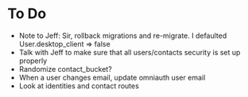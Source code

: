 # To Do
- Note to Jeff: Sir, rollback migrations and re-migrate. I defaulted User.desktop_client => false
- Talk with Jeff to make sure that all users/contacts security is set up properly
- Randomize contact_bucket? 
- When a user changes email, update omniauth user email
- Look at identities and contact routes
